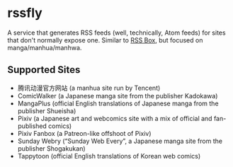 # rssfly

A service that generates RSS feeds (well, technically, Atom feeds) for sites that don't normally expose one.
Similar to [RSS Box][rssbox], but focused on manga/manhua/manhwa.

## Supported Sites

- 腾讯动漫官方网站 (a manhua site run by Tencent)
- ComicWalker (a Japanese manga site from the publisher Kadokawa)
- MangaPlus (official English translations of Japanese manga from the publisher Shueisha)
- Pixiv (a Japanese art and webcomics site with a mix of official and fan-published comics)
- Pixiv Fanbox (a Patreon-like offshoot of Pixiv)
- Sunday Webry (“Sunday Web Every”, a Japanese manga site from the publisher Shogakukan)
- Tappytoon (official English translations of Korean web comics)

[rssbox]: https://github.com/stefansundin/rssbox
